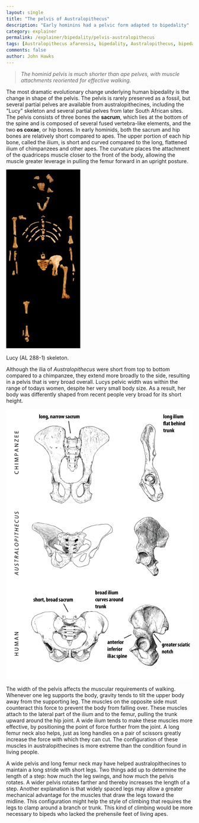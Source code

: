 ```yaml
---
layout: single 
title: "The pelvis of Australopithecus" 
description: "Early hominins had a pelvic form adapted to bipedality" 
category: explainer
permalink: /explainer/bipedality/pelvis-australopithecus
tags: [Australopithecus afarensis, bipedality, Australopithecus, bipedality, Australopithecus, sacrum, Australopithecus afarensis, anatomy, os coxa, pelvis, pelvis] 
comments: false 
author: John Hawks 
---
```



<blockquote><em>The hominid pelvis is much shorter than ape pelves, with muscle attachments reoriented for effective walking.</em></blockquote>

The most dramatic evolutionary change underlying human bipedality is the change in shape of the pelvis. The pelvis is rarely preserved as a fossil, but several partial pelves are available from australopithecines, including the "Lucy" skeleton and several partial pelves from later South African sites. The pelvis consists of three bones  the <strong>sacrum</strong>, which lies at the bottom of the spine and is composed of several fused vertebra-like elements, and the two <strong>os coxae</strong>, or hip bones. In early hominids, both the sacrum and hip bones are relatively short compared to apes. The upper portion of each hip bone, called the ilium, is short and curved compared to the long, flattened ilium of chimpanzees and other apes. The curvature places the attachment of the quadriceps muscle closer to the front of the body, allowing the muscle greater leverage in pulling the femur forward in an upright posture.

<div class="middle-picture">
<img src="/graphics/lucy-black-background-wikimedia.jpg" alt="Lucy (AL 288-1) skeleton" width="200"/>
<p class="caption">Lucy (AL 288-1) skeleton. </p>
</div>

Although the ilia of <em>Australopithecus</em> were short from top to bottom compared to a chimpanzee, they extend more broadly to the side, resulting in a pelvis that is very broad overall. Lucys pelvic width was within the range of todays women, despite her very small body size. As a result, her body was differently shaped from recent people  very broad for its short height. 

<div class="middle-picture">
<img src="/graphics/pelves_chimpanzee_lucy_human_2010.png" />
</div>

The width of the pelvis affects the muscular requirements of walking. Whenever one leg supports the body, gravity tends to tilt the upper body away from the supporting leg. The muscles on the opposite side must counteract this force to prevent the body from falling over. These muscles attach to the lateral part of the ilium and to the femur, pulling the trunk upward around the hip joint. A wide ilium tends to make these muscles more effective, by positioning the point of force further from the joint. A long femur neck also helps, just as long handles on a pair of scissors greatly increase the force with which they can cut. The configuration of these muscles in australopithecines is more extreme than the condition found in living people.

A wide pelvis and long femur neck may have helped australopithecines to maintain a long stride with short legs. Two things add up to determine the length of a step: how much the leg swings, and how much the pelvis rotates. A wider pelvis rotates farther and thereby increases the length of a step. Another explanation is that widely spaced legs may allow a greater mechanical advantage for the muscles that draw the legs toward the midline. This configuration might help the style of climbing that requires the legs to clamp around a branch or trunk. This kind of climbing would be more necessary to bipeds who lacked the prehensile feet of living apes.

